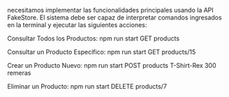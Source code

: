 necesitamos implementar las funcionalidades principales usando la API FakeStore. El sistema debe ser capaz de interpretar comandos ingresados en la terminal y ejecutar las siguientes acciones:

Consultar Todos los Productos:
npm run start GET products

Consultar un Producto Específico:
npm run start GET products/15

Crear un Producto Nuevo:
npm run start POST products T-Shirt-Rex 300 remeras

Eliminar un Producto:
npm run start DELETE products/7
